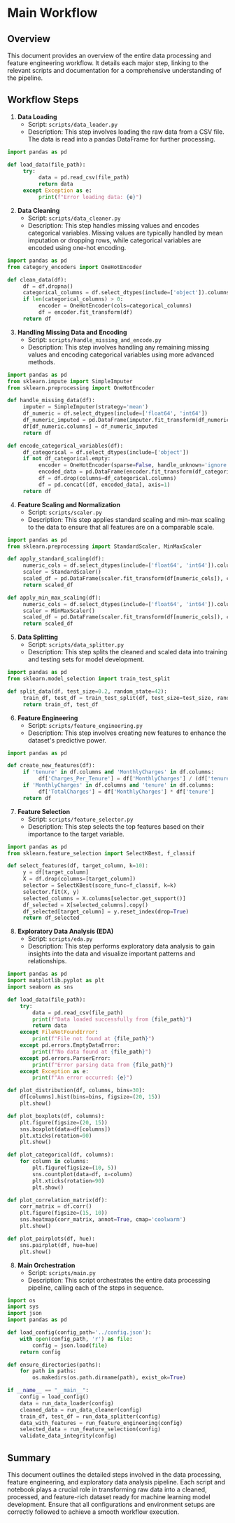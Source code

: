 # Main Workflow
## Overview

This document provides an overview of the entire data processing and feature engineering workflow. It details each major step, linking to the relevant scripts and documentation for a comprehensive understanding of the pipeline.

## Workflow Steps

1. **Data Loading**
    - Script: `scripts/data_loader.py`
    - Description: This step involves loading the raw data from a CSV file. The data is read into a pandas DataFrame for further processing.

```python
import pandas as pd

def load_data(file_path):
     try:
          data = pd.read_csv(file_path)
          return data
     except Exception as e:
          print(f"Error loading data: {e}")
```

2. **Data Cleaning**
    - Script: `scripts/data_cleaner.py`
    - Description: This step handles missing values and encodes categorical variables. Missing values are typically handled by mean imputation or dropping rows, while categorical variables are encoded using one-hot encoding.

```python
import pandas as pd
from category_encoders import OneHotEncoder

def clean_data(df):
     df = df.dropna()
     categorical_columns = df.select_dtypes(include=['object']).columns
     if len(categorical_columns) > 0:
          encoder = OneHotEncoder(cols=categorical_columns)
          df = encoder.fit_transform(df)
     return df
```

3. **Handling Missing Data and Encoding**
    - Script: `scripts/handle_missing_and_encode.py`
    - Description: This step involves handling any remaining missing values and encoding categorical variables using more advanced methods.

```python
import pandas as pd
from sklearn.impute import SimpleImputer
from sklearn.preprocessing import OneHotEncoder

def handle_missing_data(df):
     imputer = SimpleImputer(strategy='mean')
     df_numeric = df.select_dtypes(include=['float64', 'int64'])
     df_numeric_imputed = pd.DataFrame(imputer.fit_transform(df_numeric), columns=df_numeric.columns)
     df[df_numeric.columns] = df_numeric_imputed
     return df

def encode_categorical_variables(df):
     df_categorical = df.select_dtypes(include=['object'])
     if not df_categorical.empty:
          encoder = OneHotEncoder(sparse=False, handle_unknown='ignore')
          encoded_data = pd.DataFrame(encoder.fit_transform(df_categorical), columns=encoder.get_feature_names_out(df_categorical.columns))
          df = df.drop(columns=df_categorical.columns)
          df = pd.concat([df, encoded_data], axis=1)
     return df
```

4. **Feature Scaling and Normalization**
    - Script: `scripts/scaler.py`
    - Description: This step applies standard scaling and min-max scaling to the data to ensure that all features are on a comparable scale.

```python
import pandas as pd
from sklearn.preprocessing import StandardScaler, MinMaxScaler

def apply_standard_scaling(df):
     numeric_cols = df.select_dtypes(include=['float64', 'int64']).columns
     scaler = StandardScaler()
     scaled_df = pd.DataFrame(scaler.fit_transform(df[numeric_cols]), columns=numeric_cols)
     return scaled_df

def apply_min_max_scaling(df):
     numeric_cols = df.select_dtypes(include=['float64', 'int64']).columns
     scaler = MinMaxScaler()
     scaled_df = pd.DataFrame(scaler.fit_transform(df[numeric_cols]), columns=numeric_cols)
     return scaled_df
```

5. **Data Splitting**
    - Script: `scripts/data_splitter.py`
    - Description: This step splits the cleaned and scaled data into training and testing sets for model development.

```python
import pandas as pd
from sklearn.model_selection import train_test_split

def split_data(df, test_size=0.2, random_state=42):
     train_df, test_df = train_test_split(df, test_size=test_size, random_state=random_state)
     return train_df, test_df
```

6. **Feature Engineering**
    - Script: `scripts/feature_engineering.py`
    - Description: This step involves creating new features to enhance the dataset's predictive power.

```python
import pandas as pd

def create_new_features(df):
     if 'tenure' in df.columns and 'MonthlyCharges' in df.columns:
          df['Charges_Per_Tenure'] = df['MonthlyCharges'] / (df['tenure'] + 1)
     if 'MonthlyCharges' in df.columns and 'tenure' in df.columns:
          df['TotalCharges'] = df['MonthlyCharges'] * df['tenure']
     return df
```

7. **Feature Selection**
    - Script: `scripts/feature_selector.py`
    - Description: This step selects the top features based on their importance to the target variable.

```python
import pandas as pd
from sklearn.feature_selection import SelectKBest, f_classif

def select_features(df, target_column, k=10):
     y = df[target_column]
     X = df.drop(columns=[target_column])
     selector = SelectKBest(score_func=f_classif, k=k)
     selector.fit(X, y)
     selected_columns = X.columns[selector.get_support()]
     df_selected = X[selected_columns].copy()
     df_selected[target_column] = y.reset_index(drop=True)
     return df_selected
```

8. **Exploratory Data Analysis (EDA)**
    - Script: `scripts/eda.py`
    - Description: This step performs exploratory data analysis to gain insights into the data and visualize important patterns and relationships.

```python 
import pandas as pd
import matplotlib.pyplot as plt
import seaborn as sns

def load_data(file_path):
    try:
        data = pd.read_csv(file_path)
        print(f"Data loaded successfully from {file_path}")
        return data
    except FileNotFoundError:
        print(f"File not found at {file_path}")
    except pd.errors.EmptyDataError:
        print(f"No data found at {file_path}")
    except pd.errors.ParserError:
        print(f"Error parsing data from {file_path}")
    except Exception as e:
        print(f"An error occurred: {e}")

def plot_distribution(df, columns, bins=30):
    df[columns].hist(bins=bins, figsize=(20, 15))
    plt.show()

def plot_boxplots(df, columns):
    plt.figure(figsize=(20, 15))
    sns.boxplot(data=df[columns])
    plt.xticks(rotation=90)
    plt.show()

def plot_categorical(df, columns):
    for column in columns:
        plt.figure(figsize=(10, 5))
        sns.countplot(data=df, x=column)
        plt.xticks(rotation=90)
        plt.show()

def plot_correlation_matrix(df):
    corr_matrix = df.corr()
    plt.figure(figsize=(15, 10))
    sns.heatmap(corr_matrix, annot=True, cmap='coolwarm')
    plt.show()

def plot_pairplots(df, hue):
    sns.pairplot(df, hue=hue)
    plt.show()
```

8. **Main Orchestration**
    - Script: `scripts/main.py`
    - Description: This script orchestrates the entire data processing pipeline, calling each of the steps in sequence.

```python
import os
import sys
import json
import pandas as pd

def load_config(config_path='../config.json'):
    with open(config_path, 'r') as file:
        config = json.load(file)
    return config

def ensure_directories(paths):
    for path in paths:
        os.makedirs(os.path.dirname(path), exist_ok=True)

if __name__ == "__main__":
    config = load_config()
    data = run_data_loader(config)
    cleaned_data = run_data_cleaner(config)
    train_df, test_df = run_data_splitter(config)
    data_with_features = run_feature_engineering(config)
    selected_data = run_feature_selection(config)
    validate_data_integrity(config)

```

## Summary

This document outlines the detailed steps involved in the data processing, feature engineering, and exploratory data analysis pipeline. Each script and notebook plays a crucial role in transforming raw data into a cleaned, processed, and feature-rich dataset ready for machine learning model development. Ensure that all configurations and environment setups are correctly followed to achieve a smooth workflow execution.

